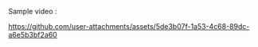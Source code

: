 Sample video :




https://github.com/user-attachments/assets/5de3b07f-1a53-4c68-89dc-a6e5b3bf2a60


